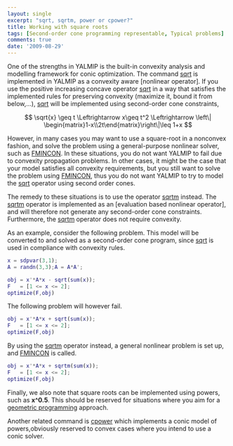 ```yaml
---
layout: single
excerpt: "sqrt, sqrtm, power or cpower?"
title: Working with square roots
tags: [Second-order cone programming representable, Typical problems]
comments: true
date: '2009-08-29'
---
```


One of the strengths in YALMIP is the built-in convexity analysis and modelling framework for conic optimization. The command [sqrt](/command/sqrt) is implemented in YALMIP as a convexity aware [nonlinear operator]. If you use the positive increasing concave operator [sqrt](/command/sqrt) in a way that satisfies the implemented rules for preserving convexity (maximize it, bound it from below,...), [sqrt](/command/sqrt) will be implemented using second-order cone constraints, 

$$
\sqrt{x} \geq t \Leftrightarrow x\geq t^2 \Leftrightarrow  \left\| \begin{matrix}1-x\\2t\end{matrix}\right\|\leq 1+x 
$$

However, in many cases you may want to use a square-root in a nonconvex fashion, and solve the problem using a general-purpose nonlinear solver, such as [FMINCON](/solver/fmincon). In these situations, you do not want YALMIP to fail due to convexity propagation problems. In other cases, it might be the case that your model satisfies all convexity requirements, but you still want to solve the problem using [FMINCON](/solver/fmincon), thus you do not want YALMIP to try to model the [sqrt](/command/sqrt) operator using second order cones.

The remedy to these situations is to use the operator [sqrtm](/command/sqrtm) instead. The [sqrtm](/command/sqrtm) operator is implemented as an [evaluation based nonlinear operator], and will therefore not generate any second-order cone constraints. Furthermore, the [sqrtm](/command/sqrtm) operator does not require convexity.

As an example, consider the following problem. This model will be converted to and solved as a second-order cone program, since [sqrt](/command/sqrt) is used in compliance with convexity rules.

````matlab
x = sdpvar(3,1);
A = randn(3,3);A = A*A';

obj = x'*A*x - sqrt(sum(x));
F   = [1 <= x <= 2];
optimize(F,obj)
````

The following problem will however fail.

````matlab
obj = x'*A*x + sqrt(sum(x));
F   = [1 <= x <= 2];
optimize(F,obj)
````

By using the [sqrtm](/command/sqrtm) operator instead, a general nonlinear problem is set up, and [FMINCON](/solver/fmincon) is called.

````matlab
obj = x'*A*x + sqrtm(sum(x));
F   = [1 <= x <= 2];
optimize(F,obj)
````

Finally, we also note that square roots can be implemented using powers, such as **x^0.5**. This should be reserved for situations where you aim for a [geometric programming](/tutorial/geometricprogramming) approach.

Another related command is [cpower](/command/cpower) which implements a conic model of powers,obviously reserved to convex cases where you intend to use a conic solver.

